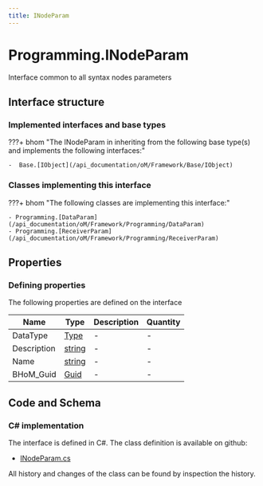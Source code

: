 ```yaml
---
title: INodeParam
---
```


# Programming.INodeParam

Interface common to all syntax nodes parameters

## Interface structure

### Implemented interfaces and base types

???+ bhom "The INodeParam in inheriting from the following base type(s) and implements the following interfaces:"

    -  Base.[IObject](/api_documentation/oM/Framework/Base/IObject)


### Classes implementing this interface

???+ bhom "The following classes are implementing this interface:"

    - Programming.[DataParam](/api_documentation/oM/Framework/Programming/DataParam)
    - Programming.[ReceiverParam](/api_documentation/oM/Framework/Programming/ReceiverParam)


## Properties



### Defining properties

The following properties are defined on the interface

| Name             | Type             | Description      | Quantity         |
|------------------|------------------|------------------|------------------|
| DataType | [Type](https://learn.microsoft.com/en-us/dotnet/api/System.Type?view=netstandard-2.0) | - | - |
| Description | [string](https://learn.microsoft.com/en-us/dotnet/api/System.String?view=netstandard-2.0) | - | - |
| Name | [string](https://learn.microsoft.com/en-us/dotnet/api/System.String?view=netstandard-2.0) | - | - |
| BHoM_Guid | [Guid](https://learn.microsoft.com/en-us/dotnet/api/System.Guid?view=netstandard-2.0) | - | - |


## Code and Schema

### C# implementation

The interface is defined in C#. The class definition is available on github:

- [INodeParam.cs](https://github.com/BHoM/BHoM/blob/develop/Programming_oM/Params/INodeParam.cs)

All history and changes of the class can be found by inspection the history.
